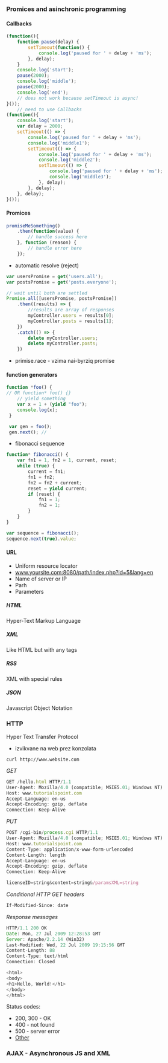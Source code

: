 ### Promices and asinchronic programming

#### Callbacks
```js
(function(){
    function pause(delay) {
        setTimeout(function() {
            console.log('paused for ' + delay + 'ms');
        }, delay);
    }
    console.log('start');
    pause(2000);
    console.log('middle');
    pause(2000);
    console.log('end');
    // does not work because setTimeout is async!
}());
    // need to use Callbacks
(function(){
    console.log('start');
    var delay = 2000;
    setTimeout(() => {
        console.log('paused for ' + delay + 'ms');
        console.log('middle1');
        setTimeout(() => {
            console.log('paused for ' + delay + 'ms');
            console.log('middle2');
            setTimeout(() => {
                console.log('paused for ' + delay + 'ms');
                console.log('middle3');
            }, delay);
        }, delay);
    }, delay);
}());
```

#### Promices
```js
promiseMeSomething()
    .then(function(value) {
        // handle success here
    }, function (reason) {
        // handle error here
    });
```
- automatic resolve (reject)
```js
var usersPromise = get('users.all');
var postsPromise = get('posts.everyone');

// wait until both are settled
Promise.all([usersPromise, postsPromise])
    .then((results) => {
        //results are array of responses
        myController.users = results[0];
        myController.posts = results[1];
    })
    .catch(() => {
        delete myController.users;
        delete myController.posts;
    })
```
- primise.race - vzima nai-byrziq promise

#### function generators
```js
function *foo() { 
// OR function* foo() {}
    // yield something
    var x = 1 + (yield "foo");
    console.log(x);
 }

 var gen = foo();
 gen.next(); // 
```
- fibonacci sequence
```js
function* fibonacci() {
    var fn1 = 1, fn2 = 1, current, reset;
    while (true) {
        current = fn1;
        fn1 = fn2;
        fn2 = fn2 + current;
        reset = yield current;
        if (reset) {
            fn1 = 1;
            fn2 = 1;
        }
    }
}

var sequence = fibonacci();
sequence.next(true).value;
```
#### URL 
- Uniform resource locator
- www.yoursite.com:8080/path/index.php?id=5&lang=en
 - Name of server or IP
 - Parh
 - Parameters

##### HTML 
Hyper-Text Markup Language
##### XML
Like HTML but with any tags
##### RSS
XML with special rules
##### JSON
Javascript Object Notation

### HTTP

Hyper Text Transfer Protocol

- izvikvane na web prez konzolata

```
curl http://www.website.com
```
*GET* 

```js
GET /hello.html HTTP/1.1
User-Agent: Mozilla/4.0 (compatible; MSIE5.01; Windows NT)
Host: www.tutorialspoint.com
Accept-Language: en-us
Accept-Encoding: gzip, deflate
Connection: Keep-Alive
``` 
*PUT*

```js
POST /cgi-bin/process.cgi HTTP/1.1
User-Agent: Mozilla/4.0 (compatible; MSIE5.01; Windows NT)
Host: www.tutorialspoint.com
Content-Type: application/x-www-form-urlencoded
Content-Length: length
Accept-Language: en-us
Accept-Encoding: gzip, deflate
Connection: Keep-Alive

licenseID=string&content=string&/paramsXML=string
```

*Conditional HTTP GET headers*

```js
If-Modified-Since: date
```

*Response messages*

```js
HTTP/1.1 200 OK
Date: Mon, 27 Jul 2009 12:28:53 GMT
Server: Apache/2.2.14 (Win32)
Last-Modified: Wed, 22 Jul 2009 19:15:56 GMT
Content-Length: 88
Content-Type: text/html
Connection: Closed

<html>
<body>
<h1>Hello, World!</h1>
</body>
</html>
```
Status codes:

- 200, 300 - OK
- 400 - not found
- 500 - server error
- [Other](https://www.w3.org/Protocols/rfc2616/rfc2616-sec6.html)

### AJAX - Asynchronous JS and XML

